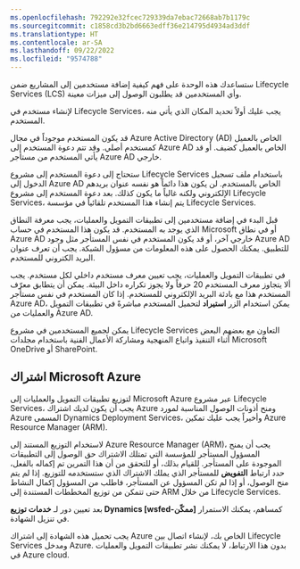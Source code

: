 ```yaml
---
ms.openlocfilehash: 792292e32fcec729339da7ebac72668ab7b1179c
ms.sourcegitcommit: c1858cd3b2bd6663edff36e214795d4934ad3ddf
ms.translationtype: HT
ms.contentlocale: ar-SA
ms.lasthandoff: 09/22/2022
ms.locfileid: "9574788"
---
```

ستساعدك هذه الوحدة على فهم كيفية إضافة مستخدمين إلى المشاريع ضمن Lifecycle Services ‏(LCS) وأي المستخدمين قد يطلبون الوصول إلى ميزات معينة.  

لإنشاء مستخدم في Lifecycle Services، يجب عليك أولاً تحديد المكان الذي يأتي منه المستخدم.  

قد يكون المستخدم موجوداً في مجال Azure Active Directory ‏(AD) الخاص بالعميل كمستخدم أصلي.  وقد تتم دعوة المستخدم إلى Azure AD الخاص بالعميل كضيف.  أو قد يأتي المستخدم من مستأجر Azure AD خارجي.  

ستحتاج إلى دعوة المستخدم إلى مشروع Lifecycle Services باستخدام ملف تسجيل الدخول إلى Azure AD الخاص بالمستخدم.  لن يكون هذا دائماً هو نفسه عنوان بريدهم الإلكتروني ولكنه غالباً ما يكون كذلك.  بعد دعوة المستخدم إلى مشروع Lifecycle Services، يتم إنشاء هذا المستخدم تلقائياً في مؤسسة Lifecycle Services.

قبل البدء في إضافة مستخدمين إلى تطبيقات التمويل والعمليات، يجب معرفة النطاق الذي يوجد به المستخدم. قد يكون هذا المستخدم في حساب Microsoft أو في نطاق Azure AD خارجي آخر، أو قد يكون المستخدم في نفس المستأجر مثل وجود Azure AD للتطبيق. يمكنك الحصول على هذه المعلومات من مسؤول الشبكة.  يجب أن تعرف عنوان البريد الكتروني للمستخدم.  

في تطبيقات التمويل والعمليات، يجب تعيين معرف مستخدم داخلي لكل مستخدم.  يجب ألا يتجاوز معرف المستخدم 20 حرفاً ولا يجوز تكراره داخل البيئة.  يمكن أن يتطابق معرّف المستخدم هذا مع بادئة البريد الإلكتروني للمستخدم.  إذا كان المستخدم في نفس مستأجر Azure AD، يمكن استخدام الزر **استيراد** لتحميل المستخدم مباشرةً في تطبيقات التمويل والعمليات من Azure AD.

يمكن لجميع المستخدمين في مشروع Lifecycle Services التعاون مع بعضهم البعض أثناء التنفيذ واتباع المنهجية ومشاركة الأعمال الفنية باستخدام مجلدات Microsoft OneDrive أو SharePoint.

## <a name="microsoft-azure-subscription"></a>اشتراك Microsoft Azure

لتوزيع تطبيقات التمويل والعمليات إلى Microsoft Azure عبر مشروع Lifecycle Services، يجب أن يكون لديك اشتراك Azure ومنح أذونات الوصول المناسبة لمورد Azure المسمى Dynamics Deployment Services، وأخيراً يجب عليك تمكين Azure Resource Manager ‏(ARM).

لاستخدام التوزيع المستند إلى Azure Resource Manager ‏(ARM)، يجب أن يمنح المسؤول المستأجر للمؤسسة التي تمتلك الاشتراك حق الوصول إلى التطبيقات الموجودة على المستأجر. للقيام بذلك، أو للتحقق من أن هذا التمرين تم إكماله بالفعل، حدد ارتباط **التفويض** للمستأجر الذي يملك الاشتراك الذي ستستخدمه للتوزيع. إذا لم يتم منح الوصول، أو إذا لم تكن المسؤول عن المستأجر، فاطلب من المسؤول إكمال النشاط حتى تتمكن من توزيع المخططات المستندة إلى ARM من خلال Lifecycle Services.

بعد تعيين دور لـ **خدمات توزيع Dynamics [wsfed-ممكّن]** كمساهم، يمكنك الاستمرار في تنزيل الشهادة.

يجب تحميل هذه الشهادة إلى اشتراك Azure الخاص بك، لإنشاء اتصال بين Lifecycle Services ومدخل Azure. بدون هذا الارتباط، لا يمكنك نشر تطبيقات التمويل والعمليات في Azure cloud.

